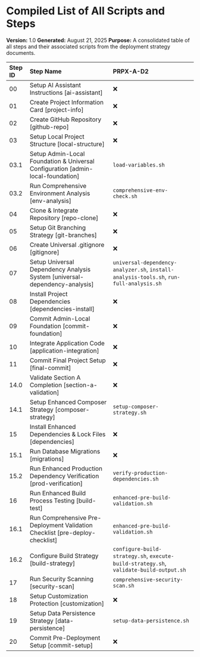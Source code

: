 # Compiled List of All Scripts and Steps

**Version:** 1.0
**Generated:** August 21, 2025
**Purpose:** A consolidated table of all steps and their associated scripts from the deployment strategy documents.

| Step ID | Step Name | PRPX-A-D2 |
| :--- | :--- | :--- |
| 00 | Setup AI Assistant Instructions [ai-assistant] | ❌ |
| 01 | Create Project Information Card [project-info] | ❌ |
| 02 | Create GitHub Repository [github-repo] | ❌ |
| 03 | Setup Local Project Structure [local-structure] | ❌ |
| 03.1 | Setup Admin-Local Foundation & Universal Configuration [admin-local-foundation] | `load-variables.sh` |
| 03.2 | Run Comprehensive Environment Analysis [env-analysis] | `comprehensive-env-check.sh` |
| 04 | Clone & Integrate Repository [repo-clone] | ❌ |
| 05 | Setup Git Branching Strategy [git-branches] | ❌ |
| 06 | Create Universal .gitignore [gitignore] | ❌ |
| 07 | Setup Universal Dependency Analysis System [universal-dependency-analysis] | `universal-dependency-analyzer.sh`, `install-analysis-tools.sh`, `run-full-analysis.sh` |
| 08 | Install Project Dependencies [dependencies-install] | ❌ |
| 09 | Commit Admin-Local Foundation [commit-foundation] | ❌ |
| 10 | Integrate Application Code [application-integration] | ❌ |
| 11 | Commit Final Project Setup [final-commit] | ❌ |
| 14.0 | Validate Section A Completion [section-a-validation] | ❌ |
| 14.1 | Setup Enhanced Composer Strategy [composer-strategy] | `setup-composer-strategy.sh` |
| 15 | Install Enhanced Dependencies & Lock Files [dependencies] | ❌ |
| 15.1 | Run Database Migrations [migrations] | ❌ |
| 15.2 | Run Enhanced Production Dependency Verification [prod-verification] | `verify-production-dependencies.sh` |
| 16 | Run Enhanced Build Process Testing [build-test] | `enhanced-pre-build-validation.sh` |
| 16.1 | Run Comprehensive Pre-Deployment Validation Checklist [pre-deploy-checklist] | `enhanced-pre-build-validation.sh` |
| 16.2 | Configure Build Strategy [build-strategy] | `configure-build-strategy.sh`, `execute-build-strategy.sh`, `validate-build-output.sh` |
| 17 | Run Security Scanning [security-scan] | `comprehensive-security-scan.sh` |
| 18 | Setup Customization Protection [customization] | ❌ |
| 19 | Setup Data Persistence Strategy [data-persistence] | `setup-data-persistence.sh` |
| 20 | Commit Pre-Deployment Setup [commit-setup] | ❌ |